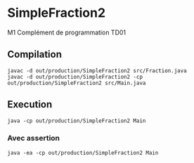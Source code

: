 # SimpleFraction2
M1 Complément de programmation TD01

## Compilation 

    javac -d out/production/SimpleFraction2 src/Fraction.java
    javac -d out/production/SimpleFraction2 -cp out/production/SimpleFraction2 src/Main.java

## Execution
    java -cp out/production/SimpleFraction2 Main

### Avec assertion
    java -ea -cp out/production/SimpleFraction2 Main
